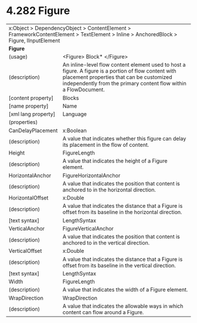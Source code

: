 <html dir="LTR" xmlns:mshelp="http://msdn.microsoft.com/mshelp" xmlns:ddue="http://ddue.schemas.microsoft.com/authoring/2003/5" xmlns:xlink="http://www.w3.org/1999/xlink" xmlns:tool="http://www.microsoft.com/tooltip">

<body>
 <input type="hidden" id="userDataCache" class="userDataStyle">
 <input type="hidden" id="hiddenScrollOffset">
 <img id="dropDownImage" style="display:none; height:0; width:0;" src="../local/drpdown.gif">
 <img id="dropDownHoverImage" style="display:none; height:0; width:0;" src="../local/drpdown_orange.gif">
 <img id="collapseImage" style="display:none; height:0; width:0;" src="../local/collapse.gif">
 <img id="expandImage" style="display:none; height:0; width:0;" src="../local/exp.gif">
 <img id="collapseAllImage" style="display:none; height:0; width:0;" src="../local/collall.gif">
 <img id="expandAllImage" style="display:none; height:0; width:0;" src="../local/expall.gif">
 <img id="copyImage" style="display:none; height:0; width:0;" src="../local/copycode.gif">
 <img id="copyHoverImage" style="display:none; height:0; width:0;" src="../local/copycodeHighlight.gif">
 <div id="header"><h1 class="heading">4.282 Figure</h1></div>

 <div id="mainSection">
 <div id="mainBody">
 <div id="allHistory" class="saveHistory" onsave="saveAll()" onload="loadAll()"></div>
 <p xmlns:wsd="http://wsdev.schemas.microsoft.com/authoring/2008/2" xmlns:msxsl="urn:schemas-microsoft-com:xslt" xmlns:script="urn:script" xmlns:build="urn:build">
 </p>
 <div id="sectionSection0" class="section" name="collapseableSection">
 <content xmlns="http://ddue.schemas.microsoft.com/authoring/2003/5" xmlns:wsd="http://wsdev.schemas.microsoft.com/authoring/2008/2" xmlns:msxsl="urn:schemas-microsoft-com:xslt" xmlns:script="urn:script" xmlns:build="urn:build">
 </content>
 </div>
 <div id="sectionSection1" class="section" name="collapseableSection">
 <content xmlns="http://ddue.schemas.microsoft.com/authoring/2003/5" xmlns:wsd="http://wsdev.schemas.microsoft.com/authoring/2008/2" xmlns:msxsl="urn:schemas-microsoft-com:xslt" xmlns:script="urn:script" xmlns:build="urn:build">
 <table class="ProtocolAuthoredTable" xmlns="">
 <tr><td colspan="2">
<mshelp:link keywords="c0d383e4-fcdb-4546-a06b-81c262fe2a5e" tabindex="0">x:Object</mshelp:link> &gt; <mshelp:link keywords="44a6e58f-41e0-4602-b1d2-75a9b44a5acb" tabindex="0">DependencyObject</mshelp:link> &gt; <mshelp:link keywords="ecc4db98-a5ea-42ce-bca0-6f522aed9927" tabindex="0">ContentElement</mshelp:link> &gt; <mshelp:link keywords="14ba4981-b257-4962-8578-9a034636a1a6" tabindex="0">FrameworkContentElement</mshelp:link> &gt; <mshelp:link keywords="cdc6c2ce-cb0a-4319-abbd-a2f03c36d8cd" tabindex="0">TextElement</mshelp:link> &gt; <mshelp:link keywords="f978d25b-8679-431e-8ff4-8d09fdee8444" tabindex="0">Inline</mshelp:link> &gt; <mshelp:link keywords="7750e2a6-0942-4023-b70f-8cef421a1176" tabindex="0">AnchoredBlock</mshelp:link> &gt; <mshelp:link keywords="f7a8dd9a-f254-4657-8c6c-789dd3200176" tabindex="0">Figure</mshelp:link>, <mshelp:link keywords="1ee43d58-7eb2-43cc-a23e-03101c2a1ef0" tabindex="0">IInputElement</mshelp:link> </td>
 </tr>
 <tr><td colspan="2">
 <b>Figure</b> </td>
 </tr>
 <tr><td><div class="indent0">(usage)</div></td>
 <td>&lt;Figure&gt; <mshelp:link keywords="c77175ee-2b52-4381-818f-44a71d783b0b" tabindex="0">Block</mshelp:link>* &lt;/Figure&gt;</td>
 </tr>
 <tr><td><div class="indent0">(description)</div></td>
 <td>An inline-level flow content element used to host a figure. A figure is a portion of flow content with placement properties that can be customized independently from the primary content flow within a FlowDocument.</td>
 </tr>
 <tr><td><div class="indent0">[content property]</div></td>
 <td><mshelp:link keywords="7750e2a6-0942-4023-b70f-8cef421a1176" tabindex="0">Blocks</mshelp:link></td>
 </tr>
 <tr><td><div class="indent0">[name property]</div></td>
 <td><mshelp:link keywords="14ba4981-b257-4962-8578-9a034636a1a6" tabindex="0">Name</mshelp:link></td>
 </tr>
 <tr><td><div class="indent0">[xml lang property]</div></td>
 <td><mshelp:link keywords="14ba4981-b257-4962-8578-9a034636a1a6" tabindex="0">Language</mshelp:link></td>
 </tr>
 <tr><td><div class="indent0">(properties)</div></td>
 <td></td>
 </tr>
 <tr><td><div class="indent2">CanDelayPlacement</div></td>
 <td><mshelp:link keywords="c4ef5482-3a69-411e-bd77-93ce44c968a9" tabindex="0">x:Boolean</mshelp:link></td>
 </tr>
 <tr><td><div class="indent4">(description)</div></td>
 <td>A value that indicates whether this figure can delay its placement in the flow of content.</td>
 </tr>
 <tr><td><div class="indent2">Height</div></td>
 <td><mshelp:link keywords="a2aab5f3-591c-4998-9e3d-839c2ea45f69" tabindex="0">FigureLength</mshelp:link></td>
 </tr>
 <tr><td><div class="indent4">(description)</div></td>
 <td>A value that indicates the height of a Figure element.</td>
 </tr>
 <tr><td><div class="indent2">HorizontalAnchor</div></td>
 <td><mshelp:link keywords="1de2a875-77a3-4fa0-9893-d681b3e89429" tabindex="0">FigureHorizontalAnchor</mshelp:link></td>
 </tr>
 <tr><td><div class="indent4">(description)</div></td>
 <td>A value that indicates the position that content is anchored to in the horizontal direction.</td>
 </tr>
 <tr><td><div class="indent2">HorizontalOffset</div></td>
 <td><mshelp:link keywords="19251929-7346-482e-8521-cd221205d449" tabindex="0">x:Double</mshelp:link></td>
 </tr>
 <tr><td><div class="indent4">(description)</div></td>
 <td>A value that indicates the distance that a Figure is offset from its baseline in the horizontal direction.</td>
 </tr>
 <tr><td><div class="indent4">[text syntax]</div></td>
 <td><mshelp:link keywords="d2cf0b44-f5c0-490d-bb5b-4aaf05b8ef21" tabindex="0">LengthSyntax</mshelp:link></td>
 </tr>
 <tr><td><div class="indent2">VerticalAnchor</div></td>
 <td><mshelp:link keywords="e80c0008-94d4-45a2-bfc4-79631bca2572" tabindex="0">FigureVerticalAnchor</mshelp:link></td>
 </tr>
 <tr><td><div class="indent4">(description)</div></td>
 <td>A value that indicates the position that content is anchored to in the vertical direction.</td>
 </tr>
 <tr><td><div class="indent2">VerticalOffset</div></td>
 <td><mshelp:link keywords="19251929-7346-482e-8521-cd221205d449" tabindex="0">x:Double</mshelp:link></td>
 </tr>
 <tr><td><div class="indent4">(description)</div></td>
 <td>A value that indicates the distance that a Figure is offset from its baseline in the vertical direction.</td>
 </tr>
 <tr><td><div class="indent4">[text syntax]</div></td>
 <td><mshelp:link keywords="d2cf0b44-f5c0-490d-bb5b-4aaf05b8ef21" tabindex="0">LengthSyntax</mshelp:link></td>
 </tr>
 <tr><td><div class="indent2">Width</div></td>
 <td><mshelp:link keywords="a2aab5f3-591c-4998-9e3d-839c2ea45f69" tabindex="0">FigureLength</mshelp:link></td>
 </tr>
 <tr><td><div class="indent4">(description)</div></td>
 <td>A value that indicates the width of a Figure element.</td>
 </tr>
 <tr><td><div class="indent2">WrapDirection</div></td>
 <td><mshelp:link keywords="552854bd-82a3-4ce6-a894-b74aadfcd1c6" tabindex="0">WrapDirection</mshelp:link></td>
 </tr>
 <tr><td><div class="indent4">(description)</div></td>
 <td>A value that indicates the allowable ways in which content can flow around a Figure.</td>
 </tr>
</table>
 </content>
 </div>
 <!--[if gte IE 5]>
 <tool:tip element="languageFilterToolTip" avoidmouse="false"/>
 <![endif]-->
 </div>
 <a name="feedback"></a><span></span>
 </div>
</body></html>
